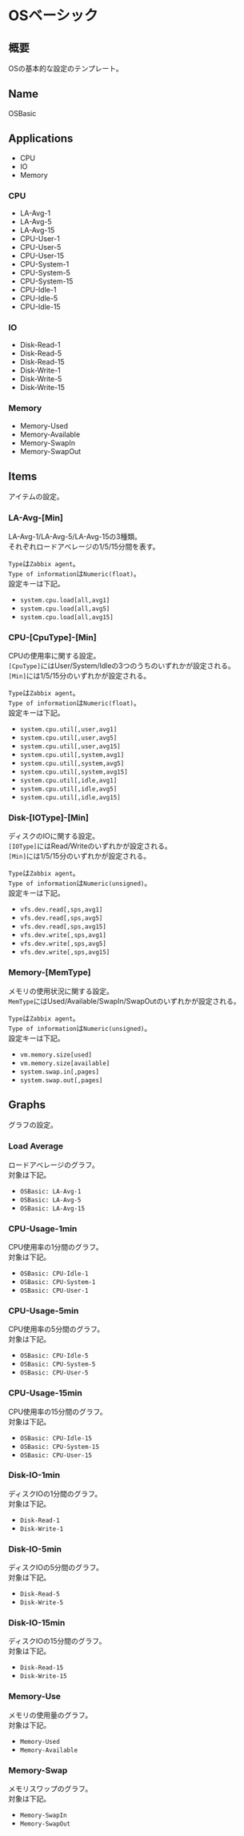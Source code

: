 # OSベーシック

## 概要
OSの基本的な設定のテンプレート。

## Name
OSBasic

## Applications
- CPU
- IO
- Memory

### CPU
- LA-Avg-1
- LA-Avg-5
- LA-Avg-15
- CPU-User-1
- CPU-User-5
- CPU-User-15
- CPU-System-1
- CPU-System-5
- CPU-System-15
- CPU-Idle-1
- CPU-Idle-5
- CPU-Idle-15

### IO
- Disk-Read-1
- Disk-Read-5
- Disk-Read-15
- Disk-Write-1
- Disk-Write-5
- Disk-Write-15

### Memory
- Memory-Used
- Memory-Available
- Memory-SwapIn
- Memory-SwapOut

## Items
アイテムの設定。

### LA-Avg-[Min]
LA-Avg-1/LA-Avg-5/LA-Avg-15の3種類。  
それぞれロードアベレージの1/5/15分間を表す。  

`Type`は`Zabbix agent`。  
`Type of information`は`Numeric(float)`。  
設定キーは下記。
- `system.cpu.load[all,avg1]`
- `system.cpu.load[all,avg5]`
- `system.cpu.load[all,avg15]`

### CPU-[CpuType]-[Min]
CPUの使用率に関する設定。  
`[CpuType]`にはUser/System/Idleの3つのうちのいずれかが設定される。  
`[Min]`には1/5/15分のいずれかが設定される。

`Type`は`Zabbix agent`。  
`Type of information`は`Numeric(float)`。  
設定キーは下記。
- `system.cpu.util[,user,avg1]`
- `system.cpu.util[,user,avg5]`
- `system.cpu.util[,user,avg15]`
- `system.cpu.util[,system,avg1]`
- `system.cpu.util[,system,avg5]`
- `system.cpu.util[,system,avg15]`
- `system.cpu.util[,idle,avg1]`
- `system.cpu.util[,idle,avg5]`
- `system.cpu.util[,idle,avg15]`

### Disk-[IOType]-[Min]
ディスクのIOに関する設定。  
`[IOType]`にはRead/Writeのいずれかが設定される。  
`[Min]`には1/5/15分のいずれかが設定される。

`Type`は`Zabbix agent`。  
`Type of information`は`Numeric(unsigned)`。  
設定キーは下記。
- `vfs.dev.read[,sps,avg1]`
- `vfs.dev.read[,sps,avg5]`
- `vfs.dev.read[,sps,avg15]`
- `vfs.dev.write[,sps,avg1]`
- `vfs.dev.write[,sps,avg5]`
- `vfs.dev.write[,sps,avg15]`

### Memory-[MemType]
メモリの使用状況に関する設定。  
`MemType`にはUsed/Available/SwapIn/SwapOutのいずれかが設定される。  

`Type`は`Zabbix agent`。  
`Type of information`は`Numeric(unsigned)`。  
設定キーは下記。
- `vm.memory.size[used]`
- `vm.memory.size[available]`
- `system.swap.in[,pages]`
- `system.swap.out[,pages]`

## Graphs
グラフの設定。

### Load Average
ロードアベレージのグラフ。  
対象は下記。

- `OSBasic: LA-Avg-1`
- `OSBasic: LA-Avg-5`
- `OSBasic: LA-Avg-15`

### CPU-Usage-1min
CPU使用率の1分間のグラフ。  
対象は下記。

- `OSBasic: CPU-Idle-1`
- `OSBasic: CPU-System-1`
- `OSBasic: CPU-User-1`

### CPU-Usage-5min
CPU使用率の5分間のグラフ。  
対象は下記。

- `OSBasic: CPU-Idle-5`
- `OSBasic: CPU-System-5`
- `OSBasic: CPU-User-5`

### CPU-Usage-15min
CPU使用率の15分間のグラフ。  
対象は下記。

- `OSBasic: CPU-Idle-15`
- `OSBasic: CPU-System-15`
- `OSBasic: CPU-User-15`

### Disk-IO-1min
ディスクIOの1分間のグラフ。  
対象は下記。  

- `Disk-Read-1`
- `Disk-Write-1`

### Disk-IO-5min
ディスクIOの5分間のグラフ。  
対象は下記。  

- `Disk-Read-5`
- `Disk-Write-5`

### Disk-IO-15min
ディスクIOの15分間のグラフ。  
対象は下記。  

- `Disk-Read-15`
- `Disk-Write-15`

### Memory-Use
メモリの使用量のグラフ。  
対象は下記。

- `Memory-Used`
- `Memory-Available`

### Memory-Swap
メモリスワップのグラフ。  
対象は下記。

- `Memory-SwapIn`
- `Memory-SwapOut`
